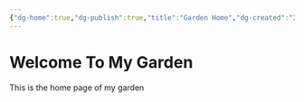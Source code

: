 ```yaml
---
{"dg-home":true,"dg-publish":true,"title":"Garden Home","dg-created":"2024-01-15,15:34:13","tags":["","gardenEntry"],"permalink":"/Garden Home/","dgPassFrontmatter":true}
---
```



# Welcome To My Garden

This is the home page of my garden